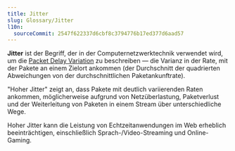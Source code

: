 ```yaml
---
title: Jitter
slug: Glossary/Jitter
l10n:
  sourceCommit: 2547f622337d6cbf8c3794776b17ed377d6aad57
---
```


**Jitter** ist der Begriff, der in der Computernetzwerktechnik verwendet wird, um die [Packet Delay Variation](https://en.wikipedia.org/wiki/Packet_delay_variation) zu beschreiben — die Varianz in der Rate, mit der Pakete an einem Zielort ankommen (der Durchschnitt der quadrierten Abweichungen von der durchschnittlichen Paketankunftrate).

"Hoher Jitter" zeigt an, dass Pakete mit deutlich variierenden Raten ankommen, möglicherweise aufgrund von Netzüberlastung, Paketverlust und der Weiterleitung von Paketen in einem Stream über unterschiedliche Wege.

Hoher Jitter kann die Leistung von Echtzeitanwendungen im Web erheblich beeinträchtigen, einschließlich Sprach-/Video-Streaming und Online-Gaming.
